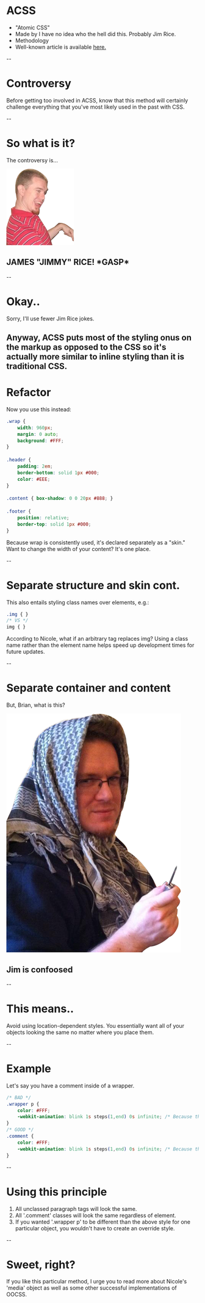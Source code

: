 # ACSS
* "Atomic CSS"
* Made by I have no idea who the hell did this.  Probably Jim Rice.
* Methodology
* Well-known article is available [here.](http://coding.smashingmagazine.com/2013/10/21/challenging-css-best-practices-atomic-approach/)

--
# Controversy
Before getting too involved in ACSS, know that this method will certainly challenge everything
that you've most likely used in the past with CSS.

--
# So what is it?
The controversy is...

<img class="fragment right jim" data-fragment-index="1" src="img/jim-right.png">
<h2 class="fragment" data-fragment-index="1">JAMES "JIMMY" RICE!  *GASP*</h2>

--
# Okay..
Sorry, I'll use fewer Jim Rice jokes.  

Anyway, ACSS puts most of the styling onus on the markup as opposed to the CSS so
it's actually more similar to inline styling than it is traditional CSS.
--
# Refactor
Now you use this instead:
~~~css
.wrap {
	width: 960px;
	margin: 0 auto;
	background: #FFF;
}

.header {
	padding: 2em;
	border-bottom: solid 1px #000;
	color: #EEE;
}

.content { box-shadow: 0 0 20px #888; }

.footer {
	position: relative;
	border-top: solid 1px #000;
}
~~~
Because wrap is consistently used, it's declared separately as a "skin."
Want to change the width of your content?  It's one place.

--
# Separate structure and skin cont.
This also entails styling class names over elements, e.g.:
~~~css
.img { }
/* VS */
img { }
~~~
According to Nicole, what if an arbitrary tag replaces img?  Using a class name rather than 
the element name helps speed up development times for future updates.

--
# Separate container and content
<div class="grid">
	<div class="col-1-2">
		<p>But, Brian, what is this?</p>
	</div>
	<div class="col-1-2">
		<div class="fragment roll-in" data-fragment-index="1">
			<img class="jim _is-confused" src="img/jim-confused.png">
			<h2>Jim is confoosed</h2>
		</div>
	</div>
</div>

--
# This means..
Avoid using location-dependent styles.  You essentially want all of your objects looking the same
no matter where you place them.

--
# Example
Let's say you have a comment inside of a wrapper.
~~~css
/* BAD */
.wrapper p { 
	color: #FFF;
	-webkit-animation: blink 1s steps(1,end) 0s infinite; /* Because they took our tag away... */
}
/* GOOD */
.comment {
	color: #FFF;
	-webkit-animation: blink 1s steps(1,end) 0s infinite; /* Because they took our tag away... */
}
~~~

--
# Using this principle

1. All unclassed paragraph tags will look the same.
2. All '.comment' classes will look the same regardless of element.
3. If you wanted '.wrapper p' to be different than the above style for one particular object, you wouldn't have to create an override style.

--
# Sweet, right?
If you like this particular method, I urge you to read more about Nicole's 'media' object
as well as some other successful implementations of OOCSS.